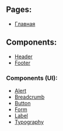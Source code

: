 ## Pages:

- [Главная][home]

## Components:

- [Header][header]
- [Footer][footer]

### Components (UI):

- [Alert][alert]
- [Breadcrumb][breadcrumb]
- [Button][button]
- [Form][form]
- [Label][label]
- [Typography][typography]

[uikit]: https://getuikit.com/
[home]: /src/page/home.html
[header]: /src/components/header/header.html
[footer]: /src/components/footer/footer.html
[button]: /src/components/ui/button/button.html
[form]: /src/components/ui/form/form.html
[alert]: /src/components/ui/alert/alert.html
[typography]: /src/components/ui/typography/typography.html
[breadcrumb]: /src/components/ui/breadcrumb/breadcrumb.html
[label]: /src/components/ui/label/label.html

<!-- Fabrikant UI Kit build on [UIkit][uikit]. -->
